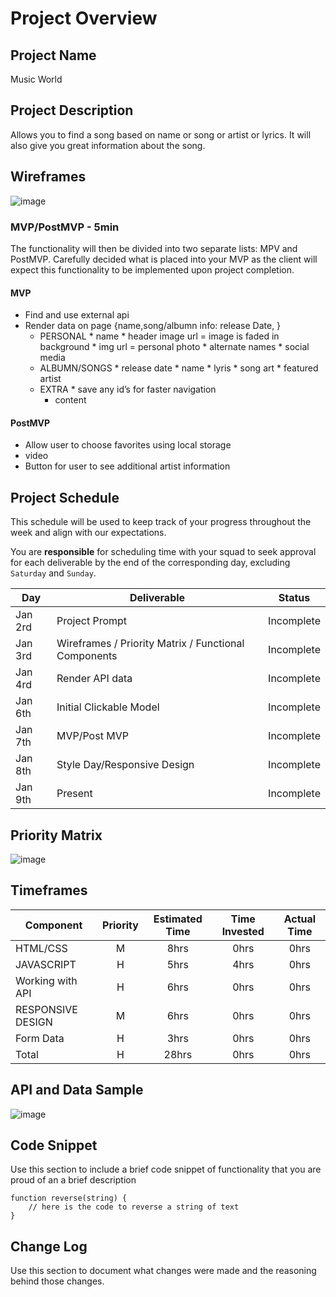 # Project Overview

## Project Name

Music World

## Project Description

Allows you to find a song based on name or song or artist or lyrics. It will also give you great information about the song.


## Wireframes

![image](https://media.git.generalassemb.ly/user/25135/files/6d092a80-2db1-11ea-9f05-1c7dc7193efb)

### MVP/PostMVP - 5min

The functionality will then be divided into two separate lists: MPV and PostMVP.  Carefully decided what is placed into your MVP as the client will expect this functionality to be implemented upon project completion.  

#### MVP 

- Find and use external api 
- Render data on page {name,song/albumn info: release Date, } 
	* PERSONAL 
    		* name
    		* header image url = image is faded in background
    		* img url = personal photo
    		* alternate names
    		* social media
	* ALBUMN/SONGS
    		* release date
    		* name
    		* lyris
    		* song art
    		* featured artist
	* EXTRA
    		* save any id’s for faster navigation
   		 * content
 

#### PostMVP 

* Allow user to choose favorites using local storage
* video
* Button for user to see additional artist information
    
## Project Schedule

This schedule will be used to keep track of your progress throughout the week and align with our expectations.  

You are **responsible** for scheduling time with your squad to seek approval for each deliverable by the end of the corresponding day, excluding `Saturday` and `Sunday`.

|  Day | Deliverable | Status
|---|---| ---|
|Jan 2rd| Project Prompt | Incomplete
|Jan 3rd| Wireframes / Priority Matrix / Functional Components | Incomplete
|Jan 4rd| Render API data | Incomplete
|Jan 6th| Initial Clickable Model  | Incomplete
|Jan 7th| MVP/Post MVP | Incomplete
|Jan 8th| Style Day/Responsive Design | Incomplete
|Jan 9th| Present | Incomplete

## Priority Matrix

![image](https://media.git.generalassemb.ly/user/25135/files/14687a80-2e0f-11ea-9836-f622fd729baf)

## Timeframes


| Component | Priority | Estimated Time | Time Invested | Actual Time |
| --- | :---: |  :---: | :---: | :---: |
| HTML/CSS | M | 8hrs | 0hrs | 0hrs |
| JAVASCRIPT | H | 5hrs | 4hrs | 0hrs |
| Working with API | H | 6hrs| 0hrs | 0hrs |
| RESPONSIVE DESIGN | M | 6hrs | 0hrs | 0hrs|
| Form Data | H | 3hrs | 0hrs | 0hrs|
| Total | H | 28hrs| 0hrs | 0hrs |

## API and Data Sample

![image](https://media.git.generalassemb.ly/user/25135/files/09b2d480-2d80-11ea-9022-396ee7afcab5)


## Code Snippet

Use this section to include a brief code snippet of functionality that you are proud of an a brief description  

```
function reverse(string) {
	// here is the code to reverse a string of text
}
```

## Change Log
 Use this section to document what changes were made and the reasoning behind those changes.
